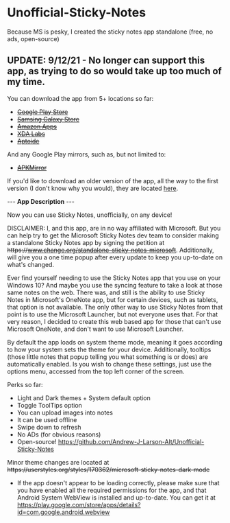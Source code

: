 # Unofficial-Sticky-Notes
Because MS is pesky, I created the sticky notes app standalone (free, no ads, open-source)

## UPDATE: 9/12/21 - No longer can support this app, as trying to do so would take up too much of my time.

You can download the app from 5+ locations so far:
* ~~[Google Play Store](#https://play.google.com/store/apps/details?id=aliendrew.ms.stickynotes)~~
* ~~[Samsing Galaxy Store](#https://apps.samsung.com/appquery/appDetail.as?appId=aliendrew.ms.stickynotes)~~
* ~~[Amazon Apps](#https://www.amazon.com/dp/B07XLK8KVC/ref=apps_sf_sta)~~
* ~~[XDA Labs](#https://labs.xda-developers.com/store/app/aliendrew.ms.stickynotes)~~
* ~~[Aptoide](#https://aliendrew-stickynotes.en.aptoide.com/?store_name=aliendrew)~~

And any Google Play mirrors, such as, but not limited to:
* ~~[APKMirror](#https://www.apkmirror.com/apk/aliendrew/unofficial-sticky-notes)~~

If you'd like to download an older version of the app, all the way to the first version (I don't know why you would), they are located [here](#https://aliendrew-stickynotes.en.aptoide.com/versions).

--- **App Description** ---

Now you can use Sticky Notes, unofficially, on any device!

DISCLAIMER: I, and this app, are in no way affiliated with Microsoft. But you can help try to get the Microsoft Sticky Notes dev team to consider making a standalone Sticky Notes app by signing the petition at ~~https\://www.change.org/standalone-sticky-notes-microsoft~~. Additionally, will give you a one time popup after every update to keep you up-to-date on what's changed.

Ever find yourself needing to use the Sticky Notes app that you use on your Windows 10? And maybe you use the syncing feature to take a look at those same notes on the web. There was, and still is the ability to use Sticky Notes in Microsoft's OneNote app, but for certain devices, such as tablets, that option is not available. The only other way to use Sticky Notes from that point is to use the Microsoft Launcher, but not everyone uses that. For that very reason, I decided to create this web based app for those that can't use Microsoft OneNote, and don't want to use Microsoft Launcher.

By default the app loads on system theme mode, meaning it goes according to how your system sets the theme for your device. Additionally, tooltips (those little notes that popup telling you what something is or does) are automatically enabled. Is you wish to change these settings, just use the options menu, accessed from the top left corner of the screen.

Perks so far:
* Light and Dark themes + System default option
* Toggle ToolTips option
* You can upload images into notes
* It can be used offline
* Swipe down to refresh
* No ADs (for obvious reasons)
* Open-source! https://github.com/Andrew-J-Larson-Alt/Unofficial-Sticky-Notes

Minor theme changes are located at ~~https\://userstyles.org/styles/170362/microsoft-sticky-notes-dark-mode~~

* If the app doesn't appear to be loading correctly, please make sure that you have enabled all the required permissions for the app, and that Android System WebView is installed and up-to-date. You can get it at https://play.google.com/store/apps/details?id=com.google.android.webview
